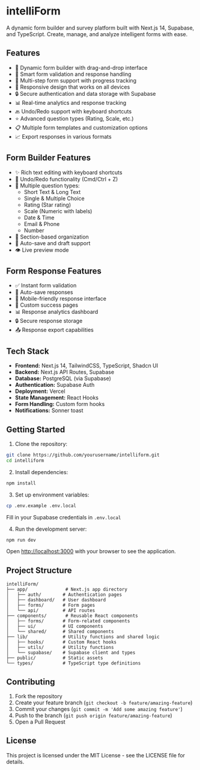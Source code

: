 # intelliForm

A dynamic form builder and survey platform built with Next.js 14, Supabase, and TypeScript. Create, manage, and analyze intelligent forms with ease.

## Features

- 🎨 Dynamic form builder with drag-and-drop interface
- 📝 Smart form validation and response handling
- 🔄 Multi-step form support with progress tracking
- 📱 Responsive design that works on all devices
- 🔒 Secure authentication and data storage with Supabase
- 📊 Real-time analytics and response tracking
- 🔙 Undo/Redo support with keyboard shortcuts
- ⭐ Advanced question types (Rating, Scale, etc.)
- 📋 Multiple form templates and customization options
- 📈 Export responses in various formats

## Form Builder Features

- ✨ Rich text editing with keyboard shortcuts
- 🔄 Undo/Redo functionality (Cmd/Ctrl + Z)
- 📝 Multiple question types:
  - Short Text & Long Text
  - Single & Multiple Choice
  - Rating (Star rating)
  - Scale (Numeric with labels)
  - Date & Time
  - Email & Phone
  - Number
- 🎯 Section-based organization
- 💾 Auto-save and draft support
- 👁️ Live preview mode

## Form Response Features

- ✅ Instant form validation
- 🔄 Auto-save responses
- 📱 Mobile-friendly response interface
- 🎯 Custom success pages
- 📊 Response analytics dashboard
- 🔒 Secure response storage
- 📤 Response export capabilities

## Tech Stack

- **Frontend:** Next.js 14, TailwindCSS, TypeScript, Shadcn UI
- **Backend:** Next.js API Routes, Supabase
- **Database:** PostgreSQL (via Supabase)
- **Authentication:** Supabase Auth
- **Deployment:** Vercel
- **State Management:** React Hooks
- **Form Handling:** Custom form hooks
- **Notifications:** Sonner toast

## Getting Started

1. Clone the repository:

```bash
git clone https://github.com/yourusername/intelliform.git
cd intelliform
```

2. Install dependencies:

```bash
npm install
```

3. Set up environment variables:

```bash
cp .env.example .env.local
```

Fill in your Supabase credentials in `.env.local`

4. Run the development server:

```bash
npm run dev
```

Open [http://localhost:3000](http://localhost:3000) with your browser to see the application.

## Project Structure

```
intelliForm/
├── app/              # Next.js app directory
│   ├── auth/        # Authentication pages
│   ├── dashboard/   # User dashboard
│   ├── forms/       # Form pages
│   └── api/         # API routes
├── components/       # Reusable React components
│   ├── forms/       # Form-related components
│   ├── ui/          # UI components
│   └── shared/      # Shared components
├── lib/             # Utility functions and shared logic
│   ├── hooks/       # Custom React hooks
│   ├── utils/       # Utility functions
│   └── supabase/    # Supabase client and types
├── public/          # Static assets
└── types/           # TypeScript type definitions
```

## Contributing

1. Fork the repository
2. Create your feature branch (`git checkout -b feature/amazing-feature`)
3. Commit your changes (`git commit -m 'Add some amazing feature'`)
4. Push to the branch (`git push origin feature/amazing-feature`)
5. Open a Pull Request

## License

This project is licensed under the MIT License - see the LICENSE file for details.
